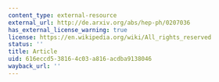 ```yaml
---
content_type: external-resource
external_url: http://de.arxiv.org/abs/hep-ph/0207036
has_external_license_warning: true
license: https://en.wikipedia.org/wiki/All_rights_reserved
status: ''
title: Article
uid: 616eccd5-3816-4c03-a816-acdba9138046
wayback_url: ''
---
```

